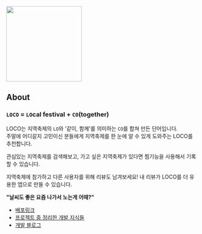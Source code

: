 
<img src="https://user-images.githubusercontent.com/95751232/201858029-44889b63-f779-40de-90c7-3c0c3d36c567.png" width="200" height="auto">



## About
### `LOCO` = `LO`cal festival + `CO`(together)
LOCO는 지역축제의 `LO`와 '같이, 함께'를 의미하는 `CO`를 합쳐 만든 단어입니다.<br>
주말에 어디갈지 고민이신 분들에게 지역축제를 한 눈에 알 수 있게 도와주는 
LOCO를 추천합니다.

관심있는 지역축제를 검색해보고,
가고 싶은 지역축제가 있다면 찜기능을 사용해서 기록할 수 있습니다.

지역축제에 참가하고 다른 사용자를 위해 리뷰도 남겨보세요! 
내 리뷰가 LOCO를 더 유용한 앱으로 만들 수 있습니다.

**"날씨도 좋은 요즘 나가서 노는게 어때?"**

- <a href="http://local-festival-s3.s3-website.ap-northeast-2.amazonaws.com/" target="_blank">배포링크</a>
- <a href="https://robin14dev.notion.site/Final-project-Refactoring-9b8ca014e4834efbbd0369a8c511bfb4" target="_blank">프로젝트 중 정리한 개발 지식들</a>
- <a href="https://robin14dev.notion.site/Dev-4dfb9365d1fe4613b70bd7f7ff1ff0a3" target="_blank">개발 블로그</a>
